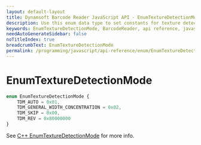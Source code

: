 ```yaml
---
layout: default-layout
title: Dynamsoft Barcode Reader JavaScript API - EnumTextureDetectionMode
description: Use this enum data type to set constants for texture detection mode of barcodes in Dynamsoft Barcode Reader for JavaScript.
keywords: EnumTextureDetectionMode, BarcodeReader, api reference, javascript, js
needAutoGenerateSidebar: false
noTitleIndex: true
breadcrumbText: EnumTextureDetectionMode
permalink: /programming/javascript/api-reference/enum/EnumTextureDetectionMode.html
---
```



# EnumTextureDetectionMode

```ts
enum EnumTextureDetectionMode { 
    TDM_AUTO = 0x01, 
    TDM_GENERAL_WIDTH_CONCENTRATION = 0x02, 
    TDM_SKIP = 0x00,
    TDM_REV = 0x80000000
}
```

See [C++ EnumTextureDetectionMode](https://www.dynamsoft.com/barcode-reader/parameters/enum/parameter-mode-enums.html?ver=latest#texturedetectionmode) for more info.
